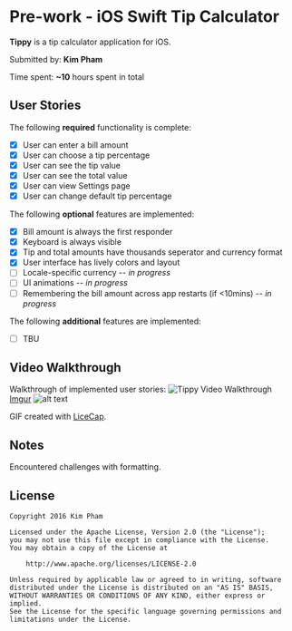 # Pre-work - iOS Swift Tip Calculator

**Tippy** is a tip calculator application for iOS.

Submitted by: **Kim Pham**

Time spent: **~10** hours spent in total

## User Stories

The following **required** functionality is complete:
* [x] User can enter a bill amount
* [x] User can choose a tip percentage
* [x] User can see the tip value
* [x] User can see the total value
* [x] User can view Settings page
* [x] User can change default tip percentage

The following **optional** features are implemented:
* [x] Bill amount is always the first responder
* [x] Keyboard is always visible
* [x] Tip and total amounts have thousands seperator and currency format
* [x] User interface has lively colors and layout
* [ ] Locale-specific currency -- *in progress*
* [ ] UI animations -- *in progress*
* [ ] Remembering the bill amount across app restarts (if <10mins) -- *in progress*

The following **additional** features are implemented:
* [ ] TBU

## Video Walkthrough 

Walkthrough of implemented user stories:
<img src='http://imgur.com/a/f2Thd' title='Video Walkthrough' alt='Tippy Video Walkthrough' />
[Imgur](http://i.imgur.com/Q1W2hpD.gifv)
![alt text](http://imgur.com/Q1W2hpD "Tippy Video Walkthrough")

GIF created with [LiceCap](http://www.cockos.com/licecap/).

## Notes

Encountered challenges with formatting.

## License

    Copyright 2016 Kim Pham

    Licensed under the Apache License, Version 2.0 (the "License");
    you may not use this file except in compliance with the License.
    You may obtain a copy of the License at

        http://www.apache.org/licenses/LICENSE-2.0

    Unless required by applicable law or agreed to in writing, software
    distributed under the License is distributed on an "AS IS" BASIS,
    WITHOUT WARRANTIES OR CONDITIONS OF ANY KIND, either express or implied.
    See the License for the specific language governing permissions and
    limitations under the License.
